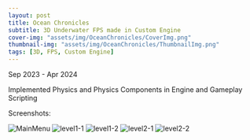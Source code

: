 ```yaml
---
layout: post
title: Ocean Chronicles
subtitle: 3D Underwater FPS made in Custom Engine
cover-img: "assets/img/OceanChronicles/CoverImg.png"
thumbnail-img: "assets/img/OceanChronicles/ThumbnailImg.png"
tags: [3D, FPS, Custom Engine]
---
```

Sep 2023 - Apr 2024

Implemented Physics and Physics Components in Engine and Gameplay Scripting

Screenshots:

![MainMenu](https://rushice.github.io/assets/img/OceanChronicles/MainMenu.png)
![level1-1](https://rushice.github.io/assets/img/OceanChronicles/Gameplay1-1.png)
![level1-2](https://rushice.github.io/assets/img/OceanChronicles/Gameplay1-2.png)
![level2-1](https://rushice.github.io/assets/img/OceanChronicles/Gameplay2-1.png)
![level2-2](https://rushice.github.io/assets/img/OceanChronicles/Gameplay2-2.png)